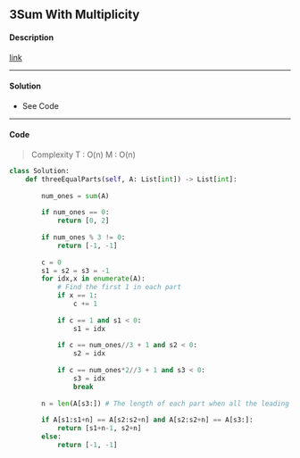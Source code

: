 ## 3Sum With Multiplicity

#### Description

[link](https://leetcode.com/problems/927)

---

#### Solution

- See Code

---

#### Code

> Complexity T : O(n) M : O(n)

```python
class Solution:
    def threeEqualParts(self, A: List[int]) -> List[int]:
        
        num_ones = sum(A)
        
        if num_ones == 0:
            return [0, 2]
        
        if num_ones % 3 != 0:
            return [-1, -1]
        
        c = 0
        s1 = s2 = s3 = -1
        for idx,x in enumerate(A):
			# Find the first 1 in each part
            if x == 1:
                c += 1
            
            if c == 1 and s1 < 0:
                s1 = idx
                
            if c == num_ones//3 + 1 and s2 < 0:
                s2 = idx
                
            if c == num_ones*2//3 + 1 and s3 < 0:
                s3 = idx
                break
                
        n = len(A[s3:]) # The length of each part when all the leading 0's are removed
        
        if A[s1:s1+n] == A[s2:s2+n] and A[s2:s2+n] == A[s3:]:
            return [s1+n-1, s2+n]
        else:
            return [-1, -1]
```
